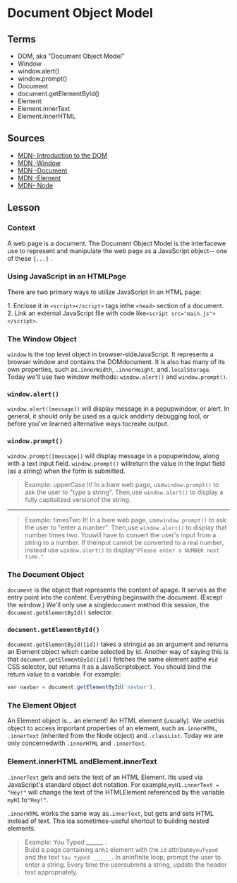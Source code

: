 # Document​ ​Object​ ​Model

## Terms

- DOM,​ ​aka​ ​"Document​ ​Object​ ​Model"
- Window
- window.alert()
- window.prompt()
- Document
- document.getElementById()
- Element
- Element.innerText
- Element.innerHTML

## Sources

- [MDN​ ​-​ ​Introduction​ ​to​ ​the​ ​DOM](https://developer.mozilla.org/en-US/docs/Web/API/Document_Object_Model/Introduction)
- [MDN​ ​-​ ​Window](https://developer.mozilla.org/en-US/docs/Web/API/Window)
- [MDN​ ​-​ ​Document](https://developer.mozilla.org/en-US/docs/Web/API/Document)
- [MDN​ ​-​ ​Element](https://developer.mozilla.org/en-US/docs/Web/API/Element)
- [MDN​ ​-​ ​Node](https://developer.mozilla.org/en-US/docs/Web/API/Node)

## Lesson

### Context

A​ ​web​ ​page​ ​is​ ​a​ ​document.​ ​The​ ​Document​ ​Object​ ​Model​ ​is​ ​the​ ​interface​ ​we​ ​use
to​ ​represent​ ​and​ ​manipulate​ ​the​ ​web​ ​page​ ​as​ ​a​ ​JavaScript​ ​object​ ​--​ ​one​ ​of​ ​these​ ​`{​...}`​ ​.

### ​Using​ ​JavaScript​ ​in​ ​an​ ​HTML​ ​Page

There are ​two​ ​primary​ ​ways​ ​to​ ​utilize​ ​JavaScript​ ​in​ ​an​ ​HTML​ ​page​:

​1.​ ​Enclose​ ​it​ ​in
`<script></script>`​​ ​tags​ ​in​ ​the​ `​<head>`​ ​section​ ​of​ ​a​ ​document.​
​2.​ ​Link​ ​an​ ​external
JavaScript​ ​file​ ​with​ ​code​ ​like​ `​<script​ ​src="main.js"></script>`​.

### The​ ​Window​ ​Object

`window`​​ ​is​ ​the​ ​top​ ​level​ ​object​ ​in​ ​browser-side​ ​JavaScript.​ ​It​ ​represents​ ​a​ ​browser​ ​window​ ​and
contains​ ​the​ ​DOM​ ​document.​ ​It​ ​is​ ​also​ ​has​ ​many​ ​of​ ​its​ ​own​ ​properties,​ ​such​ ​as​ `.innerWidth`​, `.innerHeight`​,​ ​and​ `​.localStorage`​.​ ​Today​ ​we'll​ ​use​ ​two​ ​window​ ​methods:
`window.alert()`​​ ​and​ `​window.prompt()​`.

### `window.alert()`

`window.alert([message])`​​ ​will​ ​display​ ​message​​ ​in​ ​a​ ​popup​ ​window,​ ​or​ ​alert​.​ ​In​ ​general,​ ​it should​ ​only​ ​be​ ​used​ ​as​ ​a​ ​quick​ ​and​ ​dirty​ ​debugging​ ​tool,​ ​or​ ​before​ ​you've​ ​learned​ ​alternative ways​ ​to​ ​create​ ​output.

### `window.prompt()`

`window.prompt([message])`​​ ​will​ ​display​ ​message​​ ​in​ ​a​ ​popup​ ​window,​ ​along with ​a​ ​text​ ​input field.​ ​`window.prompt()`​​ ​will​ ​return​ ​the​ ​value​ ​in​ ​the​ ​input​ ​field​ ​(as​ ​a​ ​string)​ ​when​ ​the​ ​form​ ​is submitted.

> Example:​ ​upperCase​ ​It! In​ ​a​ ​bare​ ​web​ ​page,​ ​use​ ​`window.prompt()`​​ ​to​ ​ask​ ​the​ ​user​ ​to​ ​"type​ ​a​ ​string".​ ​Then,​ ​use `window.alert()​`​ ​to​ ​display​ ​a​ ​fully​ ​capitalized​ ​version​ ​of​ ​the​ ​string.

---

> Example:​ ​timesTwo​ ​It! In​ ​a​ ​bare​ ​web​ ​page,​ ​use​ `​window.prompt()​​` ​to​ ​ask​ ​the​ ​user​ ​to​ ​"enter​ ​a​ ​number".​ ​Then,​ ​use
`​window.alert()​​` ​to​ ​display​ ​that​ ​number​ ​times​ ​two.​ ​You​ ​will​ ​have​ ​to​ ​convert​ ​the​ ​user's​ ​input
from​ ​a​ ​string​ ​to​ ​a​ ​number.​ ​If​ ​the​ ​input​ ​cannot​ ​be​ ​converted​ ​to​ ​a​ ​real​ ​number,​ ​instead​ ​use
`​window.alert()​​` ​to​ ​display​ ​`"Please​ ​enter​ ​a​ ​NUMBER​ ​next​ ​time."`

### The​ ​Document​ ​Object

`document`​​ ​is​ ​the​ ​object​ ​that​ ​represents​ ​the​ ​content​ ​of​ ​a​ ​page.​ ​It​ ​serves​ ​as​ ​the​ ​entry​ ​point​ ​into
the​ ​content.​ ​Everything​ ​begins​ with ​the​ ​document.​ ​(Except​ ​the​ ​window.)
We'll​ ​only​ ​use​ ​a​ ​single​ ​`document`​​ ​method​ ​this​ ​session,​ ​the​ `document.getElementById()`
selector.

### `document.getElementById()`

`document.getElementById([id])​​` ​takes​ ​a​ ​string​ `​id`​​ ​as​ ​an​ ​argument​ ​and​ ​returns​ ​an​ ​Element object​ ​which​ ​can​ ​be​ ​selected​ ​by​ ​id​.​ ​Another​ ​way​ ​of​ ​saying​ ​this​ ​is​ ​that
`document.getElementById([id])`​​ ​fetches​ ​the​ ​same​ ​element​ ​as​ ​the​ ​`#id`​​ ​CSS​ ​selector,​ ​but
returns​ ​it​ ​as​ ​a​ ​JavaScript​ ​object.
You​ ​should​ ​bind​ ​the​ ​return​ ​value​ ​to​ ​a​ ​variable.​ ​For​ ​example:

```js
var​ ​navbar​ ​=​ ​document.getElementById('navbar')​.
```

### The​ ​Element​ ​Object

An​ ​Element​ ​object​ ​is…​ ​an​ ​element!​ ​An​ ​HTML​ ​element​ ​(usually).​ ​We​ ​use​ ​this​ ​object​ ​to​ ​access
important​ ​properties​ ​of​ ​an​ ​element,​ ​such​ ​as​ ​`.innerHTML`​,​ ​`.innerText`​​ ​(inherited​ ​from​ ​the
Node​ ​object)​ ​and​ ​`.classList`​.
Today​ ​we​ ​are​ ​only​ ​concerned​ ​with​ `​.innerHTML`​​ ​and​ `​.innerText​`.

### Element.innerHTML​ ​and​ ​Element.innerText

`.innerText`​ ​gets​ ​and​ ​sets​ ​the​ ​text​ ​of​ ​an​ ​HTML​ ​Element.​ ​It​ ​is​ ​used​ ​via​ ​JavaScript's​ ​standard
object​ ​dot​ ​notation.​ ​For​ ​example,​ ​`myH1.innerText​ ​=​ ​"Hey!"​​` ​will​ ​change​ ​the​ ​text​ ​of​ ​the
HTML​ ​Element​ ​reference​d ​by​ ​the​ ​variable​ `​myH1`​ ​to​ `​"Hey!"`.

`.innerHTML​`​ ​works​ ​the​ ​same​ ​way​ ​as​ ​`.innerText​`,​ ​but​ ​gets​ ​and​ ​sets​ ​HTML​ ​instead​ ​of​ ​text.
This​ ​is​ ​a​ ​sometimes-useful​ ​shortcut​ ​to​ ​building​ ​nested​ ​elements.

> Example:​ ​You​ ​Typed​ ​______​ ​. <br>
Build​ ​a​ ​page​ ​containing​ ​an​ ​`h1`​ ​element​ ​with​ ​the​ ​`id​` ​attribute​ ​`youTyped`​ ​and​ ​the​ ​text​ ​`You​ ​typed
______​`.​ ​In​ ​an​ ​infinite​ ​loop,​ ​prompt​ ​the​ ​user​ ​to​ ​enter​ ​a​ ​string.​ ​Every​ ​time​ ​the​ ​user​ ​submits​ ​a
string,​ ​update​ ​the​ ​header​ ​text​ ​appropriately.